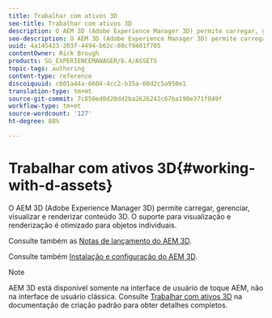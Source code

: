 ```yaml
---
title: Trabalhar com ativos 3D
seo-title: Trabalhar com ativos 3D
description: O AEM 3D (Adobe Experience Manager 3D) permite carregar, gerenciar, visualizar e renderizar conteúdo 3D. O suporte para visualização e renderização é otimizado para objetos individuais.
seo-description: O AEM 3D (Adobe Experience Manager 3D) permite carregar, gerenciar, visualizar e renderizar conteúdo 3D. O suporte para visualização e renderização é otimizado para objetos individuais.
uuid: 4a145423-203f-4494-b62c-80cf9401f705
contentOwner: Rick Brough
products: SG_EXPERIENCEMANAGER/6.4/ASSETS
topic-tags: authoring
content-type: reference
discoiquuid: c601a44a-6604-4cc2-b35a-60d2c5a950e1
translation-type: tm+mt
source-git-commit: 7c850ed0d20dd2ba2626242c67ba190e371f049f
workflow-type: tm+mt
source-wordcount: '127'
ht-degree: 88%

---
```



# Trabalhar com ativos 3D{#working-with-d-assets}

O AEM 3D (Adobe Experience Manager 3D) permite carregar, gerenciar, visualizar e renderizar conteúdo 3D. O suporte para visualização e renderização é otimizado para objetos individuais.

Consulte também as [Notas de lançamento do AEM 3D](/help/release-notes/aem3d-release-notes.md).

Consulte também [Instalação e configuração do AEM 3D](/help/assets/install-config-3d.md).

>[!NOTE]
>
>AEM 3D está disponível somente na interface de usuário de toque AEM, não na interface de usuário clássica. Consulte [Trabalhar com ativos 3D](/help/assets/assets-3d.md) na documentação de criação padrão para obter detalhes completos.


